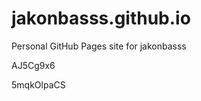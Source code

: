 # jakonbasss.github.io
Personal GitHub Pages site for jakonbasss






























AJ5Cg9x6

5mqkOlpaCS
